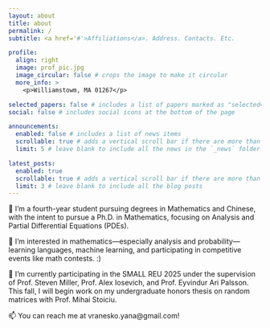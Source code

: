 ```yaml
---
layout: about
title: about
permalink: /
subtitle: <a href='#'>Affiliations</a>. Address. Contacts. Etc.

profile:
  align: right
  image: prof_pic.jpg
  image_circular: false # crops the image to make it circular
  more_info: >
    <p>Williamstowm, MA 01267</p>

selected_papers: false # includes a list of papers marked as "selected={true}"
social: false # includes social icons at the bottom of the page

announcements:
  enabled: false # includes a list of news items
  scrollable: true # adds a vertical scroll bar if there are more than 3 news items
  limit: 5 # leave blank to include all the news in the `_news` folder

latest_posts:
  enabled: true
  scrollable: true # adds a vertical scroll bar if there are more than 3 new posts items
  limit: 3 # leave blank to include all the blog posts
---
```


<p>👋 I’m a fourth-year student pursuing degrees in Mathematics and Chinese, with the intent to pursue a Ph.D. in Mathematics, focusing on Analysis and Partial Differential Equations (PDEs).<p>

<p>👀 I’m interested in mathematics—especially analysis and probability—learning languages, machine learning, and participating in competitive events like math contests. :)<p>

<p>🌱 I’m currently participating in the SMALL REU 2025 under the supervision of Prof. Steven Miller, Prof. Alex Iosevich, and Prof. Eyvindur Ari Palsson. This fall, I will begin work on my undergraduate honors thesis on random matrices with Prof. Mihai Stoiciu.<p>

<p>📫 You can reach me at vranesko.yana@gmail.com!<p>
